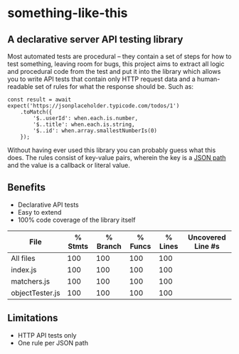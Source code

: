 # something-like-this
## A declarative server API testing library
Most automated tests are procedural – they contain a set of steps for how to test something, leaving room for bugs, this project aims to extract all logic and procedural code from the test and put it into the library which allows you to write API tests that contain only HTTP request data and a human-readable set of rules for what the response should be. Such as:

    const result = await expect('https://jsonplaceholder.typicode.com/todos/1')
        .toMatch({
            '$..userId': when.each.is.number,
            '$..title': when.each.is.string,
            '$..id': when.array.smallestNumberIs(0)
        });  

Without having ever used this library you can probably guess what this does. The rules consist of key-value pairs, wherein the key is a [JSON path](https://support.smartbear.com/alertsite/docs/monitors/api/endpoint/jsonpath.html) and the value is a callback or literal value.
## Benefits
* Declarative API tests
* Easy to extend
* 100% code coverage of the library itself

File             | % Stmts | % Branch | % Funcs | % Lines | Uncovered Line #s
-----------------|---------|----------|---------|---------|-------------------
All files        |     100 |      100 |     100 |     100 |
 index.js        |     100 |      100 |     100 |     100 |
 matchers.js     |     100 |      100 |     100 |     100 |
 objectTester.js |     100 |      100 |     100 |     100 |


## Limitations
* HTTP API tests only
* One rule per JSON path
